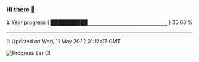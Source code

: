 ### Hi there 👋

⏳ Year progress { ██████████▁▁▁▁▁▁▁▁▁▁▁▁▁▁▁▁▁▁▁▁ } 35.63 %

---

⏰ Updated on Wed, 11 May 2022 01:12:07 GMT

![Progress Bar CI](https://github.com/liununu/liununu/workflows/Progress%20Bar%20CI/badge.svg)
